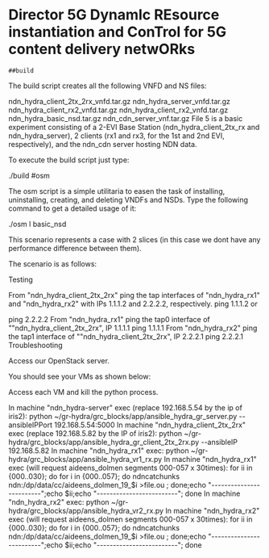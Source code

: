 <!-- TITLE: Director 5G -->
<!-- SUBTITLE: A quick summary of Director 5 G -->


# Director 5G DynamIc REsource instantiation and ConTrol for 5G content delivery netwORks 

	##build

The build script creates all the following VNFD and NS files:

ndn_hydra_client_2tx_2rx_vnfd.tar.gz
ndn_hydra_server_vnfd.tar.gz
ndn_hydra_client_rx2_vnfd.tar.gz
ndn_hydra_client_rx2_vnfd.tar.gz
ndn_hydra_basic_nsd.tar.gz
ndn_cdn_server_vnf.tar.gz
File 5 is a basic experiment consisting of a 2-EVI Base Station (ndn_hydra_client_2tx_rx and ndn_hydra_server), 2 clients (rx1 and rx3, for the 1st and 2nd EVI, respectively), and the ndn_cdn server hosting NDN data.

To execute the build script just type:

./build
	#osm	
	
The osm script is a simple utilitaria to easen the task of installing, uninstalling, creating, and deleting VNDFs and NSDs. Type the following command to get a detailed usage of it:

./osm l
basic_nsd

This scenario represents a case with 2 slices (in this case we dont have any performance difference between them).

The scenario is as follows:

Testing

From "ndn_hydra_client_2tx_2rx" ping the tap interfaces of "ndn_hydra_rx1" and "ndn_hydra_rx2" with IPs 1.1.1.2 and 2.2.2.2, respectively.
ping 1.1.1.2
or

ping 2.2.2.2
From "ndn_hydra_rx1" ping the tap0 interface of ""ndn_hydra_client_2tx_2rx", IP 1.1.1.1
ping 1.1.1.1
From "ndn_hydra_rx2" ping the tap1 interface of ""ndn_hydra_client_2tx_2rx", IP 2.2.2.1
ping 2.2.2.1
Troubleshooting

Access our OpenStack server.

You should see your VMs as shown below:

Access each VM and kill the python process.

In machine "ndn_hydra-server" exec (replace 192.168.5.54 by the ip of iris2):
python ~/gr-hydra/grc_blocks/app/ansible_hydra_gr_server.py --ansibleIPPort 192.168.5.54:5000
In machine "ndn_hydra_client_2tx_2rx" exec (replace 192.168.5.82 by the IP of iris2):
python ~/gr-hydra/grc_blocks/app/ansible_hydra_gr_client_2tx_2rx.py --ansibleIP 192.168.5.82
In machine "ndn_hydra_rx1" exec:
python ~/gr-hydra/grc_blocks/app/ansible_hydra_vr1_rx.py
In machine "ndn_hydra_rx1" exec (will request aideens_dolmen segments 000-057 x 30times):
for ii in {000..030}; do for i in {000..057}; do ndncatchunks ndn:/dp/data/cc/aideens_dolmen_19_$i >file.ou ; done;echo "-------------------------";echo $ii;echo "-------------------------"; done
In machine "ndn_hydra_rx2" exec:
python ~/gr-hydra/grc_blocks/app/ansible_hydra_vr2_rx.py
In machine "ndn_hydra_rx2" exec (will request aideens_dolmen segments 000-057 x 30times):
for ii in {000..030}; do for i in {000..057}; do ndncatchunks ndn:/dp/data/cc/aideens_dolmen_19_$i >file.ou ; done;echo "-------------------------";echo $ii;echo "-------------------------"; done
